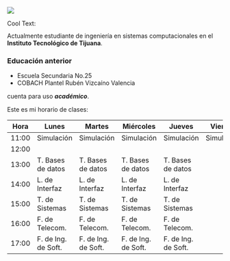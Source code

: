 ![](https://images.cooltext.com/5465947.png) 

<a href="http://cooltext.com" target="_top"><img src="https://cooltext.com/images/ct_pixel.gif" width="80" height="15" alt="Cool Text: Logo and Graphics Generator" border="0" /></a>

Actualmente estudiante de ingeniería en sistemas computacionales en el **Instituto Tecnológico de Tijuana**.

### Educación anterior
* Escuela Secundaria No.25
* COBACH Plantel Rubén Vizcaíno Valencia

cuenta para uso ***académico***.

Este es mi horario de clases:

|  Hora  | Lunes  | Martes  |  Miércoles | Jueves  | Viernes  |
|---|---|---|---|---|---|
|  11:00  |  Simulación | Simulación  | Simulación  | Simulación  |  Simulación |
|  12:00  |   |   |   |   |   |
|  13:00  | T. Bases de datos  |  T. Bases de datos | T. Bases de datos  |  T. Bases de datos |   |
|  14:00  | L. de Interfaz  | L. de Interfaz  |  L. de Interfaz | L. de Interfaz  |   |
|  15:00  | T. de Sistemas  |  T. de Sistemas | T. de Sistemas  |  T. de Sistemas |   |
|  16:00  | F. de Telecom.  |  F. de Telecom. |  F. de Telecom. | F. de Telecom.  |   |
|  17:00  | F. de Ing. de Soft.  |  F. de Ing. de Soft.  |  F. de Ing. de Soft.  | F. de Ing. de Soft.  |  |
